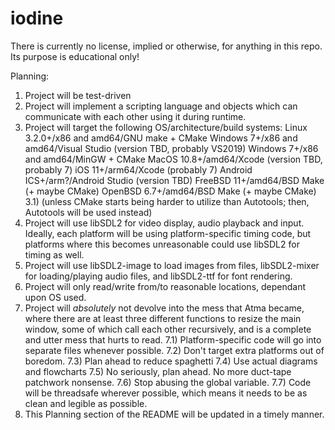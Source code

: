 # iodine
There is currently no license, implied or otherwise, for anything in this repo.  Its purpose is educational only!

Planning:
1)  Project will be test-driven
2)  Project will implement a scripting language and objects which can communicate with each other using it during runtime.
3)  Project will target the following OS/architecture/build systems:
        Linux 3.2.0+/x86 and amd64/GNU make + CMake
	Windows 7+/x86 and amd64/Visual Studio (version TBD, probably VS2019)
	Windows 7+/x86 and amd64/MinGW + CMake
	MacOS 10.8+/amd64/Xcode (version TBD, probably 7)
	iOS 11+/arm64/Xcode (probably 7)
	Android ICS+/arm?/Android Studio (version TBD)
	FreeBSD 11+/amd64/BSD Make (+ maybe CMake)
	OpenBSD 6.7+/amd64/BSD Make (+ maybe CMake)
3.1)    (unless CMake starts being harder to utilize than Autotools; then, Autotools will be used instead)
4)  Project will use libSDL2 for video display, audio playback and input.  Ideally, each platform will be using platform-specific
    timing code, but platforms where this becomes unreasonable could use libSDL2 for timing as well.
5)  Project will use libSDL2-image to load images from files, libSDL2-mixer for loading/playing audio files, and libSDL2-ttf
    for font rendering.
6)  Project will only read/write from/to reasonable locations, dependant upon OS used.
7)  Project will _absolutely_ not devolve into the mess that Atma became, where there are at least three different functions to
    resize the main window, some of which call each other recursively, and is a complete and utter mess that hurts to read.
7.1)    Platform-specific code will go into separate files whenever possible.
7.2)    Don't target extra platforms out of boredom.
7.3)    Plan ahead to reduce spaghetti
7.4)    Use actual diagrams and flowcharts
7.5)    No seriously, plan ahead.  No more duct-tape patchwork nonsense.
7.6)    Stop abusing the global variable.
7.7)    Code will be threadsafe wherever possible, which means it needs to be as clean and legible as possible.
8)  This Planning section of the README will be updated in a timely manner.

